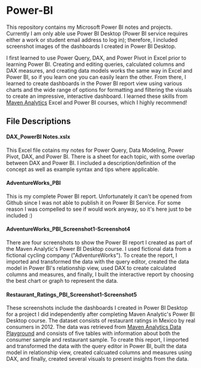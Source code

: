 # Power-BI

This repository contains my Microsoft Power BI notes and projects. Currently I am only able use Power BI Desktop (Power BI service requires either a work or student email address to log in); therefore, I included screenshot images of the dashboards I created in Power BI Desktop. 

I first learned to use Power Query, DAX, and Power Pivot in Excel prior to learning Power BI. Creating and editing queries, calculated columns and DAX measures, and creating data models works the same way in Excel and Power BI, so if you learn one you can easily learn the other. From there, I learned to create dashboards in the Power BI report view using various charts and the wide range of options for formatting and filtering the visuals to create an impressive, interactive dashboard. I learned these skills from [Maven Analytics](https://www.mavenanalytics.io/) Excel and Power BI courses, which I highly recommend!

## File Descriptions

#### DAX_PowerBI Notes.xslx

This Excel file cotains my notes for Power Query, Data Modeling, Power Pivot, DAX, and Power BI. There is a sheet for each topic, with some overlap between DAX and Power BI. I included a description/definition of the concept as well as example syntax and tips where applicable.

#### AdventureWorks_PBI

This is my complete Power BI report. Unfortunately it can't be opened from Github since I was not able to publish it on Power BI Service. For some reason I was compelled to see if would work anyway, so it's here just to be included :) 

#### AdventureWorks_PBI_Screenshot1-Screenshot4

There are four screenshots to show the Power BI report I created as part of the Maven Analytic's Power BI Desktop course. I used fictional data from a fictional cycling company ("AdventureWorks"). To create the report, I imported and transformed the data with the query editor, created the data model in Power BI's relationship view, used DAX to create calculated columns and measures, and finally, I built the interactive report by choosing the best chart or graph to represent the data. 

#### Restaurant_Ratings_PBI_Screenshot1-Screenshot5

These screenshots include the dashboards I created in Power BI Desktop for a project I did independently after completing Maven Analytic's Power BI Desktop course. The dataset consists of restaurant ratings in Mexico by real consumers in 2012. The data was retrieved from [Maven Analytics Data Playground](https://app.mavenanalytics.io/datasets?page=3) and consists of five tables with information about both the consumer sample and restaurant sample. To create this report, I imported and transformed the data with the query editor in Power BI, built the data model in relationship view, created calcuated columns and measures using DAX, and finally, created several visuals to present insights from the data. 
